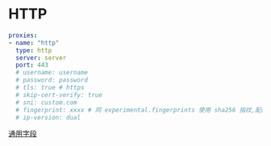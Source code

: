 # HTTP

```{.yaml linenums="1"}
proxies:
- name: "http"
  type: http
  server: server
  port: 443
  # username: username
  # password: password
  # tls: true # https
  # skip-cert-verify: true
  # sni: custom.com
  # fingerprint: xxxx # 同 experimental.fingerprints 使用 sha256 指纹,配置协议独立的指纹,将忽略 experimental.fingerprints
  # ip-version: dual
```

[通用字段](./index.md)
